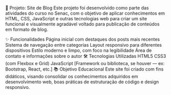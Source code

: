 📝 Projeto: Site de Blog
Este projeto foi desenvolvido como parte das atividades do curso no Senac, com o objetivo de aplicar conhecimentos em HTML, CSS, JavaScript e outras tecnologias web para criar um site funcional e visualmente agradável voltado para publicação de conteúdos em formato de blog.

✨ Funcionalidades
Página inicial com destaques dos posts mais recentes
Sistema de navegação entre categorias
Layout responsivo para diferentes dispositivos
Estilo moderno e limpo, com foco na legibilidade
Área de contato e informações sobre o autor
🛠️ Tecnologias Utilizadas
HTML5
CSS3 (com Flexbox e Grid)
JavaScript
[Framework ou biblioteca, se houver — ex: Bootstrap, React, etc.]
📚 Objetivo Educacional
Este site foi criado com fins didáticos, visando consolidar os conhecimentos adquiridos em desenvolvimento web, boas práticas de estruturação de código e design responsivo.
